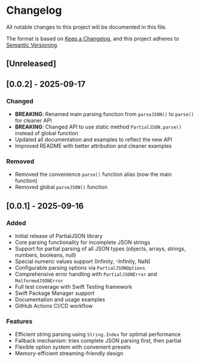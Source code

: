 # Changelog

All notable changes to this project will be documented in this file.

The format is based on [Keep a Changelog](https://keepachangelog.com/en/1.0.0/),
and this project adheres to [Semantic Versioning](https://semver.org/spec/v2.0.0.html).

## [Unreleased]

## [0.0.2] - 2025-09-17

### Changed
- **BREAKING**: Renamed main parsing function from `parseJSON()` to `parse()` for cleaner API
- **BREAKING**: Changed API to use static method `PartialJSON.parse()` instead of global function
- Updated all documentation and examples to reflect the new API
- Improved README with better attribution and cleaner examples

### Removed
- Removed the convenience `parse()` function alias (now the main function)
- Removed global `parseJSON()` function

## [0.0.1] - 2025-09-16

### Added
- Initial release of PartialJSON library
- Core parsing functionality for incomplete JSON strings
- Support for partial parsing of all JSON types (objects, arrays, strings, numbers, booleans, null)
- Special numeric values support (Infinity, -Infinity, NaN)
- Configurable parsing options via `PartialJSONOptions`
- Comprehensive error handling with `PartialJSONError` and `MalformedJSONError`
- Full test coverage with Swift Testing framework
- Swift Package Manager support
- Documentation and usage examples
- GitHub Actions CI/CD workflow

### Features
- Efficient string parsing using `String.Index` for optimal performance
- Fallback mechanism: tries complete JSON parsing first, then partial
- Flexible option system with convenient presets
- Memory-efficient streaming-friendly design
